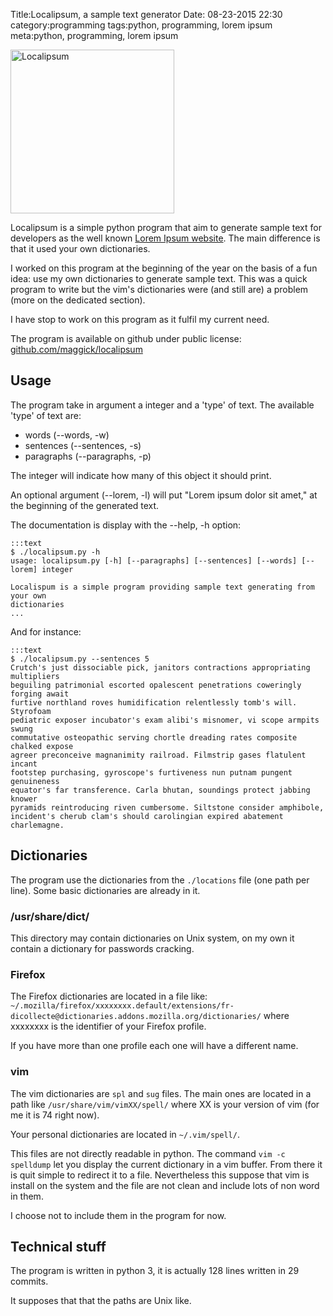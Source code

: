Title:Localipsum, a sample text generator
Date: 08-23-2015 22:30
category:programming
tags:python, programming, lorem ipsum
meta:python, programming, lorem ipsum

<img class="align-left"
src="/media/2015.08/localipsum.png" alt="Localipsum" width="262">

Localipsum is a simple python program that aim to generate sample text for
developers as the well known [Lorem Ipsum website](http://lipsum.co.uk/). The
main difference is that it used your own dictionaries.
<!-- PELICAN_END_SUMMARY -->

I worked on this program at the beginning of the year on the basis of a fun idea:
use my own dictionaries to generate sample text.
This was a quick program to write but the vim's dictionaries were (and still
are) a problem (more on the dedicated section).

I have stop to work on this program as it fulfil my current need.

The program is available on github under public license:
[github.com/maggick/localipsum](http://github.com/maggick/localipsum)

## Usage

The program take in argument a integer and a 'type' of text. The available
'type' of text are:

  * words (--words, -w)
  * sentences (--sentences, -s)
  * paragraphs (--paragraphs, -p)

The integer will indicate how many of this object it should print.

An optional argument (--lorem, -l) will put "Lorem ipsum dolor sit amet," at the
beginning of the generated text.

The documentation is display with the --help, -h option:

    :::text
    $ ./localipsum.py -h
    usage: localipsum.py [-h] [--paragraphs] [--sentences] [--words] [--lorem] integer

    Localispum is a simple program providing sample text generating from your own
    dictionaries
    ...

And for instance:

    :::text
    $ ./localipsum.py --sentences 5
    Crutch's just dissociable pick, janitors contractions appropriating multipliers
    beguiling patrimonial escorted opalescent penetrations coweringly forging await
    furtive northland roves humidification relentlessly tomb's will. Styrofoam
    pediatric exposer incubator's exam alibi's misnomer, vi scope armpits swung
    commutative osteopathic serving chortle dreading rates composite chalked expose
    agreer preconceive magnanimity railroad. Filmstrip gases flatulent incant
    footstep purchasing, gyroscope's furtiveness nun putnam pungent genuineness
    equator's far transference. Carla bhutan, soundings protect jabbing knower
    pyramids reintroducing riven cumbersome. Siltstone consider amphibole,
    incident's cherub clam's should carolingian expired abatement charlemagne.

## Dictionaries

The program use the dictionaries from the `./locations` file (one path per
line). Some basic dictionaries are already in it.

### /usr/share/dict/

This directory may contain dictionaries on Unix system, on my own it contain a
dictionary for passwords cracking.

### Firefox

The Firefox dictionaries are located in a file like:
`~/.mozilla/firefox/xxxxxxxx.default/extensions/fr-dicollecte@dictionaries.addons.mozilla.org/dictionaries/`
where xxxxxxxx is the identifier of your Firefox profile.

If you have more than one profile each one will have a different name.

### vim

The vim dictionaries are `spl` and `sug` files. The main ones are located in a
path like `/usr/share/vim/vimXX/spell/` where XX is your version of vim (for me
it is 74 right now).

Your personal dictionaries are located in `~/.vim/spell/`.

This files are not directly readable in python. The command `vim -c spelldump`
let you display the current dictionary in a vim buffer. From there it is quit
simple to redirect it to a file. Nevertheless this suppose that vim is install
on the system and the file are not clean and include lots of non word in them.

I choose not to include them in the program for now.

## Technical stuff

The program is written in python 3, it is actually 128 lines written in 29
commits.

It supposes that that the paths are Unix like.
